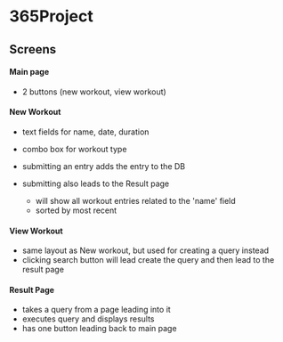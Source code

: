 # 365Project

## Screens

#### Main page
- 2 buttons (new workout, view workout)


#### New Workout
- text fields for name, date, duration
- combo box for workout type

- submitting an entry adds the entry to the DB
- submitting also leads to the Result page
	- will show all workout entries related to the 'name' field
	- sorted by most recent

#### View Workout
- same layout as New workout, but used for creating a query instead
- clicking search button will lead create the query and then lead to the result page

#### Result Page
- takes a query from a page leading into it
- executes query and displays results
- has one button leading back to main page
